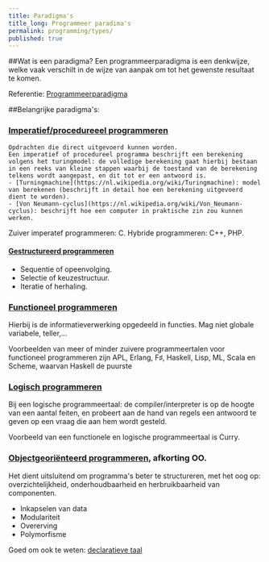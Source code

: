 ```yaml
---
title: Paradigma's
title_long: Programmeer paradima's
permalink: programming/types/
published: true
---
```


##Wat is een paradigma?
Een programmeerparadigma is een denkwijze, welke vaak verschilt in de wijze van aanpak om tot het gewenste resultaat te komen.

Referentie: [Programmeerparadigma](https://nl.wikipedia.org/wiki/Programmeerparadigma)

##Belangrijke paradigma's:
### [Imperatief/procedureeel programmeren](https://nl.wikipedia.org/wiki/Imperatief_programmeren)
    Opdrachten die direct uitgevoerd kunnen worden.
    Een imperatief of procedureel programma beschrijft een berekening volgens het turingmodel: de volledige berekening gaat hierbij bestaan in een reeks van kleine stappen waarbij de toestand van de berekening telkens wordt aangepast, en dit tot er een antwoord is.
    - [Turningmachine](https://nl.wikipedia.org/wiki/Turingmachine): model van berekenen (beschrijft in detail hoe een berekening uitgevoerd dient te worden).
    - [Von Neumann-cyclus](https://nl.wikipedia.org/wiki/Von_Neumann-cyclus): beschrijft hoe een computer in praktische zin zou kunnen werken.

Zuiver imperatef programmeren: C.
Hybride programmeren: C++, PHP.
 
#### [Gestructureerd programmeren](https://nl.wikipedia.org/wiki/Gestructureerd_programmeren)

  - Sequentie of opeenvolging.
  - Selectie of keuzestructuur.
  - Iteratie of herhaling.

### [Functioneel programmeren](https://nl.wikipedia.org/wiki/Functioneel_programmeren)
Hierbij is de informatieverwerking opgedeeld in functies.
Mag niet globale variabele, teller,...

Voorbeelden van meer of minder zuivere programmeertalen voor functioneel programmeren zijn APL, Erlang, F♯, Haskell, Lisp, ML, Scala en Scheme, waarvan Haskell de puurste 

### [Logisch programmeren](https://nl.wikipedia.org/wiki/Logisch_programmeren)
Bij een logische programmeertaal: de compiler/interpreter is op de hoogte van een aantal feiten, en probeert aan de hand van regels een antwoord te geven op een vraag die aan hem wordt gesteld.

Voorbeeld van een functionele en logische programmeertaal is Curry.

### [Objectgeoriënteerd programmeren](https://nl.wikipedia.org/wiki/Objectgeori%C3%ABnteerd), afkorting OO.
Het dient uitsluitend om programma's beter te structureren, met het oog op: overzichtelijkheid, onderhoudbaarheid en herbruikbaarheid van componenten.

 - Inkapselen van data
 - Modulariteit
 - Overerving
 - Polymorfisme

Goed om ook te weten: [declaratieve taal](https://nl.wikipedia.org/wiki/Declaratieve_taal)